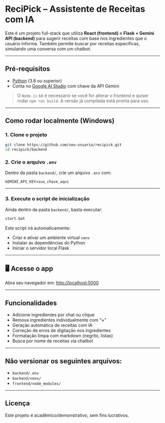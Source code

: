 
# ReciPick – Assistente de Receitas com IA

Este é um projeto full-stack que utiliza **React (frontend)** e **Flask + Gemini API (backend)** para sugerir receitas com base nos ingredientes que o usuário informa. Também permite buscar por receitas específicas, simulando uma conversa com um chatbot.

---

## Pré-requisitos

- [Python](https://www.python.org/) (3.8 ou superior)
- Conta no [Google AI Studio](https://makersuite.google.com/app) com chave da API Gemini

> O `Node.js` só é necessário se você for alterar o frontend e quiser rodar `npm run build`. A versão já compilada está pronta para uso.

---

## Como rodar localmente (Windows)

### 1. Clone o projeto

```bash
git clone https://github.com/seu-usuario/recipick.git
cd recipick/backend
```

### 2. Crie o arquivo `.env`

Dentro da pasta `backend/`, crie um arquivo `.env` com:

```
GEMINI_API_KEY=sua_chave_aqui
```

---

### 3. Execute o script de inicialização

Ainda dentro da pasta `backend/`, basta executar:

```bash
start.bat
```

Este script irá automaticamente:
- Criar e ativar um ambiente virtual `venv`
- Instalar as dependências do Python
- Iniciar o servidor local Flask

---

## 🖥 Acesse o app

Abra seu navegador em: [http://localhost:5000](http://localhost:5000)

---

## Funcionalidades

- Adicione ingredientes por chat ou clique
- Remova ingredientes individualmente com "×"
- Geração automática de receitas com IA
- Correção de erros de digitação nos ingredientes
- Formatação limpa com markdown (negrito, listas)
- Busca por nome de receitas via chatbot

---

## Não versionar os seguintes arquivos:

- `backend/.env`
- `backend/venv/`
- `frontend/node_modules/`

---

## Licença

Este projeto é acadêmico/demonstrativo, sem fins lucrativos.

